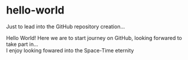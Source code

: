 # hello-world
Just to lead into the GitHub repository creation...

Hello World! Here we are to start journey on GitHub, looking forwared to take part in...  
I enjoy looking fowared into the Space-Time eternity

